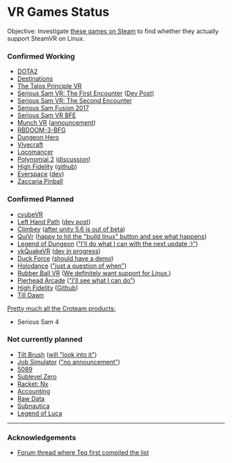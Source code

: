# VR Games Status

Objective: Investigate [these games on Steam](https://store.steampowered.com/search/?vrsupport=101&os=linux) to find whether they actually support SteamVR on Linux.

### Confirmed Working

* [DOTA2](http://store.steampowered.com/app/570/)
* [Destinations](http://store.steampowered.com/app/453170/)
* [The Talos Principle VR](http://store.steampowered.com/app/552440/The_Talos_Principle_VR/)
* [Serious Sam VR: The First Encounter](http://store.steampowered.com/app/552450/) ([Dev Post](https://steamcommunity.com/games/552450/announcements/detail/508182627702316801))
* [Serious Sam VR: The Second Encounter](http://store.steampowered.com/app/552460/) 
* [Serious Sam Fusion 2017](http://store.steampowered.com/app/564310)
* [Serious Sam VR BFE](http://store.steampowered.com/app/567670/Serious_Sam_3_VR_BFE/)
* [Munch VR](http://store.steampowered.com/app/549000/?snr=1_5_1100__1100) ([announcement](https://steamcommunity.com/games/549000/announcements/detail/254855783331915882))
* [RBDOOM-3-BFG](https://github.com/Codes4Fun/RBDOOM-3-BFG)
* [Dungeon Hero](http://store.steampowered.com/app/366810)
* [Vivecraft](http://www.vivecraft.org/)
* [Locomancer](http://store.steampowered.com/app/490250/)
* [Polynomial 2](http://store.steampowered.com/app/379420/Polynomial_2__Universe_of_the_Music/) ([discussion](http://steamcommunity.com/app/379420/discussions/0/135512305401923487/?tscn=1501357291#c1471966894875192367))
* [High Fidelity](http://store.steampowered.com/app/390540/High_Fidelity/) ([github](https://github.com/highfidelity/hifi/issues/10098#issuecomment-323548033))
* [Everspace](http://store.steampowered.com/app/396750/EVERSPACE/) ([dev](http://steamcommunity.com/app/396750/discussions/0/1290691308569316537/?ctp=7#c3223871682611119274))
* [Zaccaria Pinball](http://store.steampowered.com/app/444930/Zaccaria_Pinball/)


### Confirmed Planned

* [cyubeVR](https://store.steampowered.com/app/619500/cyubeVR/)
* [Left Hand Path](http://store.steampowered.com/app/488760/LeftHand_Path/) ([dev post](https://www.reddit.com/r/Vive/comments/7c1kmi/lefthand_path_soulslike_horrorrpg_leaves_early/dpmwb4o/?context=10000))
* [Climbey](http://store.steampowered.com/app/520010) ([after unity 5.6 is out of beta](https://steamcommunity.com/app/520010/discussions/0/133257959063050510/))
* [QuiVr](http://store.steampowered.com/app/489380) ([happy to hit the "build linux" button and see what happens](https://steamcommunity.com/app/489380/discussions/0/133258092240841267/?tscn=1487964739#c133258092241433588))
* [Legend of Dungeon](http://store.steampowered.com/app/238280) (["I'll do what I can with the next update :)"](https://steamcommunity.com/app/238280/discussions/0/135509823662970415/))
*  [vkQuakeVR](https://github.com/felixrg/vkQuakeVR) ([dev in progress](https://github.com/felixrg/vkQuakeVR/commit/4202aad566c63d07231aa7ff539056fc9d3d5852))
* [Duck Force](http://store.steampowered.com/app/511690) ([should have a demo](http://steamcommunity.com/app/511690/discussions/0/343785574533821511/?tscn=1488389901#c133258593383841944))
* [Holodance](http://store.steampowered.com/app/422860/) (["just a question of when"](https://www.reddit.com/r/Vive/comments/5wb2u3/now_the_steamvr_is_in_beta_for_linux_will_game/de92pg7/))
* [Rubber Ball VR](http://store.steampowered.com/app/603630) ([We definitely want support for Linux.](https://steamcommunity.com/app/603630/discussions/0/135511027321191213/?tscn=1489131665#c135511027322804196))
* [Pierhead Arcade](http://store.steampowered.com/app/435490) (["I'll see what I can do"](http://steamcommunity.com/app/435490/discussions/0/133258593403413970/?tscn=1489091768))
*  [High Fidelity](http://store.steampowered.com/app/390540/) ([Github](https://github.com/highfidelity/hifi/issues/10098))
*  [Till Dawn](http://isenmann.blogspot.de/2017/08/till-dawn-first-pre-alpha-version.html)

[Pretty much all the Croteam products:](https://steamcommunity.com/games/465240/announcements/detail/572357653491411477)

*  Serious Sam 4

### Not currently planned

*  [Tilt Brush](http://store.steampowered.com/app/327140/) ([will "look into it"](https://www.phoronix.com/forums/forum/phoronix/latest-phoronix-articles/934616-trying-the-steamvr-beta-on-linux-feels-more-like-an-early-alpha))
*  [Job Simulator](http://store.steampowered.com/app/448280) (["no announcement"](https://steamcommunity.com/app/448280/discussions/0/412449508293339269/#c135509823665930598))
* [5089](http://steamcommunity.com/app/414510/discussions/0/458606877328345110/?tscn=1488516436)
* [Sublevel Zero](http://steamcommunity.com/app/327880/discussions/0/412447613577448648/?tscn=1488620416)
* [Racket: Nx](https://steamcommunity.com/app/428080/discussions/0/133258593391051295/)
* [Accounting](https://steamcommunity.com/app/518580/discussions/0/133258092241829803/)
* [Raw Data](https://steamcommunity.com/app/436320/discussions/0/144513248274232587/?tscn=1488917004)
* [Subnautica](http://steamcommunity.com/app/264710/discussions/0/490123938436996887/)
* [Legend of Luca](http://steamcommunity.com/app/433600/discussions/0/135511027315876295/?tscn=1492031383)

----
 
### Acknowledgements
 
* [Forum thread where Teq first compiled the list](https://steamcommunity.com/app/250820/discussions/5/133257959064016658/)

